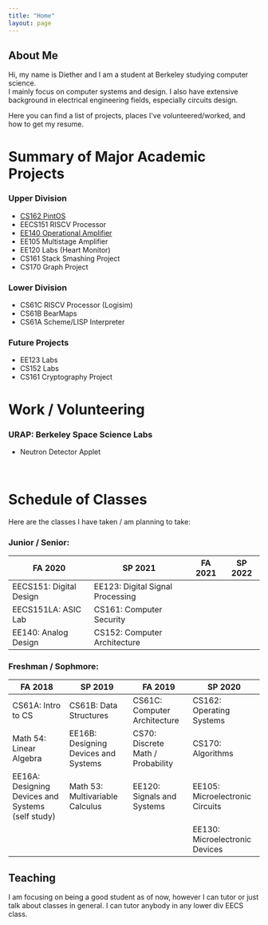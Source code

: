 ```yaml
---
title: "Home"
layout: page
---
```


## About Me

Hi, my name is Diether and I am a student at Berkeley studying computer science.\
I mainly focus on computer systems and design. I also have extensive background in electrical engineering fields, especially circuits design.

Here you can find a list of projects, places I've volunteered/worked, and how to get my resume.

# Summary of Major Academic Projects

### Upper Division
* [CS162 PintOS](/CS162-Project)
* EECS151 RISCV Processor
* [EE140 Operational Amplifier](EE140-Project)
* EE105 Multistage Amplifier
* EE120 Labs (Heart Monitor)
* CS161 Stack Smashing Project
* CS170 Graph Project

### Lower Division
* CS61C RISCV Processor (Logisim)
* CS61B BearMaps
* CS61A Scheme/LISP Interpreter

### Future Projects
* EE123 Labs
* CS152 Labs
* CS161 Cryptography Project

# Work / Volunteering
### URAP: Berkeley Space Science Labs
* Neutron Detector Applet

&nbsp;
&nbsp;

# Schedule of Classes

Here are the classes I have taken / am planning to take:

### Junior / Senior:

| FA 2020          | SP 2021          | FA 2021         | SP 2022         |
|------------------|------------------|-----------------|-----------------|
| EECS151: Digital Design | EE123: Digital Signal Processing|    |     |
| EECS151LA: ASIC Lab | CS161: Computer Security |    |    |
| EE140: Analog Design |  CS152: Computer Architecture |    |    |

### Freshman / Sophmore:
 
| FA 2018          | SP 2019          | FA 2019         | SP 2020         |
|------------------|------------------|-----------------|-----------------|
| CS61A: Intro to CS | CS61B: Data Structures     | CS61C: Computer Architecture | CS162: Operating Systems    |
| Math 54: Linear Algebra  | EE16B: Designing Devices and Systems      | CS70: Discrete Math / Probability   | CS170: Algorithms     |
| EE16A: Designing Devices and Systems (self study) | Math 53: Multivariable Calculus     | EE120: Signals and Systems  | EE105: Microelectronic Circuits   |
| | |  | EE130: Microelectronic  Devices |



## Teaching
I am focusing on being a good student as of now, however I can tutor or just talk about classes in general.
I can tutor anybody in any lower div EECS class.

